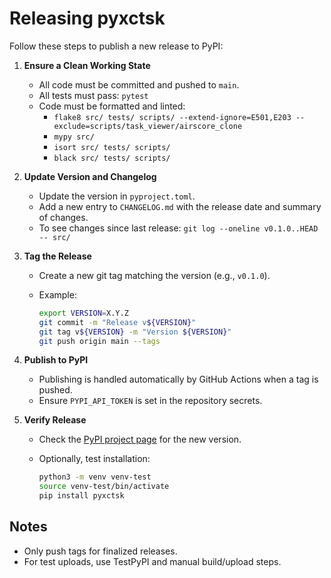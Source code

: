# Releasing pyxctsk

Follow these steps to publish a new release to PyPI:

1. **Ensure a Clean Working State**
   - All code must be committed and pushed to `main`.
   - All tests must pass: `pytest`
   - Code must be formatted and linted:
     - `flake8 src/ tests/ scripts/ --extend-ignore=E501,E203 --exclude=scripts/task_viewer/airscore_clone`
     - `mypy src/`
     - `isort src/ tests/ scripts/`
     - `black src/ tests/ scripts/`

2. **Update Version and Changelog**
   - Update the version in `pyproject.toml`.
   - Add a new entry to `CHANGELOG.md` with the release date and summary of changes.
   - To see changes since last release: `git log --oneline v0.1.0..HEAD -- src/`

3. **Tag the Release**
   - Create a new git tag matching the version (e.g., `v0.1.0`).
   - Example:

     ```bash
     export VERSION=X.Y.Z
     git commit -m "Release v${VERSION}"
     git tag v${VERSION} -m "Version ${VERSION}"
     git push origin main --tags
     ```

4. **Publish to PyPI**
   - Publishing is handled automatically by GitHub Actions when a tag is pushed.
   - Ensure `PYPI_API_TOKEN` is set in the repository secrets.

5. **Verify Release**
   - Check the [PyPI project page](https://pypi.org/project/pyxctsk/) for the new version.
   - Optionally, test installation:

     ```bash
     python3 -m venv venv-test
     source venv-test/bin/activate
     pip install pyxctsk
     ```

## Notes

- Only push tags for finalized releases.
- For test uploads, use TestPyPI and manual build/upload steps.
